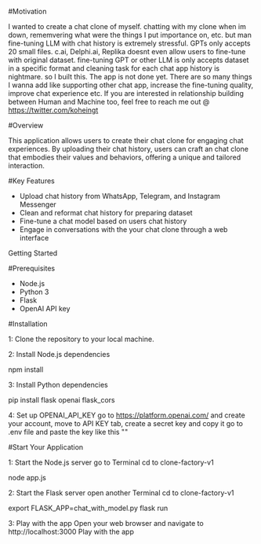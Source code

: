 
#Motivation

I wanted to create a chat clone of myself.
chatting with my clone when im down, rememvering what were the things I put importance on, etc.
but man fine-tuning LLM with chat history is extremely stressful.
GPTs only accepts 20 small files.
c.ai, Delphi.ai, Replika doesnt even allow users to fine-tune with original dataset.
fine-tuning GPT or other LLM is only accepts dataset in a specific format and cleaning task for each chat app history is nightmare.
so I built this.
The app is not done yet.
There are so many things I wanna add like supporting other chat app, increase the fine-tuning quality, improve chat experience etc.
If you are interested in relationship building between Human and Machine too, feel free to reach me out @ https://twitter.com/koheingt

#Overview

This application allows users to create their chat clone for engaging chat experiences. By uploading their chat history, users can craft an chat clone that embodies their values and behaviors, offering a unique and tailored interaction.

#Key Features
- Upload chat history from WhatsApp, Telegram, and Instagram Messenger
- Clean and reformat chat history for preparing dataset
- Fine-tune a chat model based on users chat history
- Engage in conversations with the your chat clone through a web interface

Getting Started

#Prerequisites
- Node.js
- Python 3
- Flask
- OpenAI API key

#Installation

1: Clone the repository to your local machine.

2: Install Node.js dependencies

npm install

3: Install Python dependencies

pip install flask openai flask_cors

4: Set up OPENAI_API_KEY
go to https://platform.openai.com/ and create your account, move to API KEY tab, create a secret key and copy it
go to .env file and paste the key like this ""

#Start Your Application

1: Start the Node.js server
go to Terminal
cd to clone-factory-v1

node app.js

2: Start the Flask server
open another Terminal
cd to clone-factory-v1

export FLASK_APP=chat_with_model.py
flask run

3: Play with the app
Open your web browser and navigate to http://localhost:3000
Play with the app
